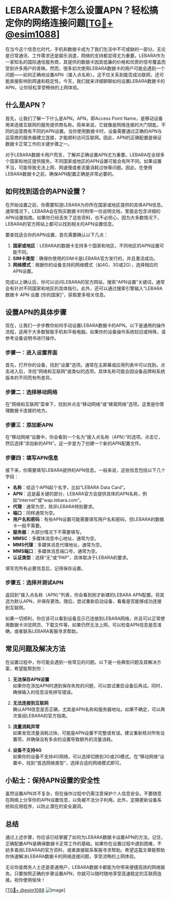 # LEBARA数据卡怎么设置APN？轻松搞定你的网络连接问题[[TG💪+ @esim1088](https://t.me/s/esim1088)]

在当今这个信息化时代，手机和数据卡成为了我们生活中不可或缺的一部分。无论是日常通讯、工作需求还是娱乐消遣，网络的支持都显得尤为重要。LEBARA作为一家知名的国际通信服务商，其提供的数据卡因其低廉的价格和优质的信号覆盖而受到许多用户的青睐。然而，很多初次使用LEBARA数据卡的用户可能会遇到一个问题——如何正确地设置APN（接入点名称）。这不仅关系到能否成功联网，还可能直接影响到网速和稳定性。今天，我们就来详细聊聊如何设置LEBARA数据卡的APN，让你轻松享受畅快的上网体验。

## 什么是APN？

首先，让我们了解一下什么是APN。APN，即Access Point Name，是移动设备用来连接互联网的服务提供商名称。简单来说，它就像是网络连接的大门钥匙，不同的运营商有不同的APN设置。当你使用数据卡时，设备需要通过正确的APN与运营商的服务器建立连接，才能顺利访问互联网。因此，APN的正确配置是保证数据卡正常工作的关键步骤之一。

对于LEBARA数据卡用户而言，了解并正确设置APN尤为重要。LEBARA在全球多个国家和地区提供服务，不同国家或地区的APN设置可能会有所不同。如果设置不当，可能导致无法上网、网速慢或者流量消耗过快等问题。因此，在使用LEBARA数据卡之前，确保APN配置正确是非常必要的。

## 如何找到适合的APN设置？

在开始设置之前，你需要知道LEBARA为你所在国家或地区提供的具体APN信息。通常情况下，LEBARA会在购买数据卡时附带一份说明文档，里面会包含详细的APN设置指南。如果你已经丢失了这些资料，也不必担心，因为大多数情况下，LEBARA的官方网站上都可以找到相关的APN设置信息。

要查找适合你的APN设置，首先需要确认以下几点：

1. **国家或地区**：LEBARA的数据卡支持多个国家和地区，不同地区的APN设置可能不同。
2. **SIM卡类型**：确保你使用的SIM卡是LEBARA官方发行的，并且激活成功。
3. **网络模式**：根据你的设备支持的网络模式（如4G、3G或2G），选择相应的APN设置。

完成以上确认后，你可以访问LEBARA的官方网站，搜索“APN设置”关键词，通常会有针对不同国家和地区的具体指引。此外，还可以通过搜索引擎输入“LEBARA 数据卡 APN 设置 [你的国家]”，获取更多相关信息。

## 设置APN的具体步骤

现在，让我们一步步教你如何手动设置LEBARA数据卡的APN。以下是通用的操作流程，适用于大多数智能手机和平板电脑。如果你的设备操作系统较旧或特殊，请参考设备说明书进行操作。

### 步骤一：进入设置界面

首先，打开你的设备，找到“设置”选项。通常在主屏幕或应用列表中可以找到。点击进入后，寻找“网络和互联网”或类似的选项。具体名称可能会因设备品牌和系统版本的不同而有所差异。

### 步骤二：选择移动网络

在“网络和互联网”菜单下，找到并点击“移动网络”或“蜂窝网络”选项。这里是你管理数据卡连接的地方。

### 步骤三：添加新APN

在“移动网络”设置中，你会看到一个名为“接入点名称（APN）”的选项。点击它，然后选择“添加新的APN”。这一步是为了创建一个新的APN配置文件。

### 步骤四：填写APN信息

接下来，你需要填写LEBARA提供的APN信息。一般来说，这些信息包括以下几个字段：

- **名称**：给这个APN起个名字，比如“LEBARA Data Card”。
- **APN**：这是最关键的部分，LEBARA官方会提供具体的APN名称，例如“internet”或“wap.lebara.com”。
- **代理**：通常为空，除非LEBARA特别要求。
- **端口**：同样通常为空。
- **用户名和密码**：有些APN设置可能需要填写用户名和密码，但LEBARA的数据卡一般不需要。
- **服务器**：大部分情况下不需要填写。
- **MMSC**：多媒体消息中心地址，通常为空。
- **MMS代理**：多媒体消息代理地址，通常为空。
- **MMS端口**：多媒体消息端口号，通常为空。
- **认证类型**：选择“无”或“PAP”，具体取决于LEBARA的要求。

填写完所有必要信息后，记得保存设置。

### 步骤五：选择并测试APN

返回到“接入点名称（APN）”列表，你会看到刚才新建的LEBARA APN配置。将其选为默认APN，并保存更改。随后，尝试重新启动设备，看看是否能够成功连接到互联网。

如果一切顺利，你应该可以看到设备显示已连接到LEBARA网络，并且可以正常使用数据卡浏览网页、下载文件等。如果仍然无法上网，可以检查APN信息是否准确，或者联系LEBARA客服寻求帮助。

## 常见问题及解决方法

在设置过程中，你可能会遇到一些常见的问题。以下是一些典型问题及其解决方案，希望能帮到你：

1. **无法保存APN设置**  
   如果你在添加APN时遇到保存失败的问题，可以尝试重启设备后再试。同时，确保输入的信息没有拼写错误。

2. **无法连接到互联网**  
   确认APN信息是否正确，尤其是APN名称和服务器地址。如果不确定，可以再次查阅LEBARA的官方指南。

3. **流量消耗异常**  
   如果发现流量消耗过快，可能是APN设置不完整或有误。建议重新核对所有设置项，并确保没有多余的设置导致额外的流量消耗。

4. **设备不支持4G**  
   如果你的设备不支持4G网络，可以选择切换到3G或2G模式。在“移动网络”设置中，找到“首选网络类型”，选择合适的网络模式即可。

## 小贴士：保持APN设置的安全性

虽然设置APN并不复杂，但在操作过程中仍需注意保护个人信息安全。不要随意在网络上分享你的APN设置信息，以免被不法分子利用。此外，定期更新设备系统和应用程序，以防止潜在的安全漏洞。

## 总结

通过上述步骤，你应该已经掌握了如何为LEBARA数据卡设置APN的方法。记住，正确配置APN是确保数据卡正常工作的基础。如果你在设置过程中遇到困难，不妨多查阅LEBARA的官方资料，或者直接联系客服寻求帮助。希望这篇文章能帮助你快速解决LEBARA数据卡的网络连接问题，享受流畅的上网体验。

无论你是商务人士还是普通用户，LEBARA数据卡都能为你带来便捷高效的网络服务。只要按照正确的步骤设置APN，你就可以随时随地享受高速稳定的互联网连接。祝你使用愉快！

[[TG💪+ @esim1088](https://t.me/s/esim1088) ![Image](https://i.postimg.cc/4NQfJmqS/Snipaste-2025-05-13-00-14-12.png)]